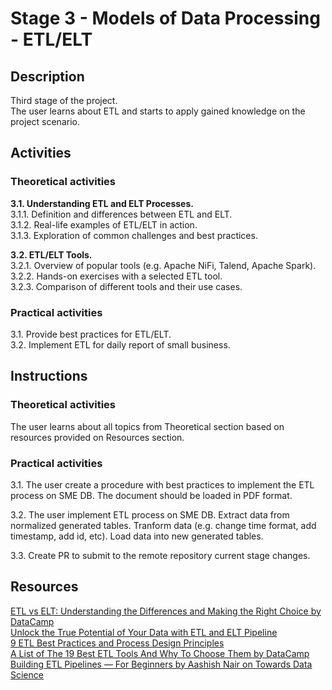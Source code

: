 # Stage 3 - Models of Data Processing - ETL/ELT

## Description
Third stage of the project.\
The user learns about ETL and starts to apply gained knowledge on the project scenario.

## Activities

### Theoretical activities
**3.1. Understanding ETL and ELT Processes.**\
3.1.1. Definition and differences between ETL and ELT.\
3.1.2. Real-life examples of ETL/ELT in action.\
3.1.3. Exploration of common challenges and best practices.

**3.2. ETL/ELT Tools.**\
3.2.1. Overview of popular tools (e.g. Apache NiFi, Talend, Apache Spark).\
3.2.2. Hands-on exercises with a selected ETL tool.\
3.2.3. Comparison of different tools and their use cases.

### Practical activities
3.1. Provide best practices for ETL/ELT.\
3.2. Implement ETL for daily report of small business.

## Instructions

### Theoretical activities
The user learns about all topics from Theoretical section based on resources provided on Resources section.

### Practical activities
3.1. The user create a procedure with best practices to implement the ETL process on SME DB. The document should be loaded in PDF format.

3.2. The user implement ETL process on SME DB. Extract data from normalized generated tables. Tranform data (e.g. change time format, add timestamp, add id, etc). Load data into new generated tables.

3.3. Create PR to submit to the remote repository current stage changes.

## Resources
[ETL vs ELT: Understanding the Differences and Making the Right Choice by DataCamp ](https://www.datacamp.com/blog/etl-vs-elt)\
[Unlock the True Potential of Your Data with ETL and ELT Pipeline](https://www.analyticsvidhya.com/blog/2023/02/unlock-the-true-potential-of-your-data-with-etl-and-elt-pipeline/)\
[9 ETL Best Practices and Process Design Principles](https://hevodata.com/learn/etl-best-practices/)\
[A List of The 19 Best ETL Tools And Why To Choose Them by DataCamp](https://www.datacamp.com/blog/a-list-of-the-16-best-etl-tools-and-why-to-choose-them)\
[Building ETL Pipelines — For Beginners by Aashish Nair on Towards Data Science](https://towardsdatascience.com/building-etl-pipelines-for-beginners-17c3492d29d2)